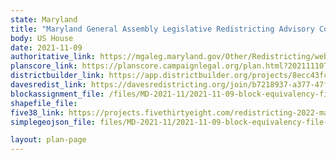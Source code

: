 ```yaml
---
state: Maryland
title: "Maryland General Assembly Legislative Redistricting Advisory Commission - Draft Congressional Concept Map #3 11-09-21"
body: US House
date: 2021-11-09
authoritative_link: https://mgaleg.maryland.gov/Other/Redistricting/webpage-110921.pdf
planscore_link: https://planscore.campaignlegal.org/plan.html?20211110T205135.827838084Z
districtbuilder_link: https://app.districtbuilder.org/projects/8ecc43fc-d8b3-41c3-9f70-ed150c4d0a9e
davesredist_link: https://davesredistricting.org/join/b7218937-a377-47f0-a79a-f412f5dec863
blockassignment_file: /files/MD-2021-11/2021-11-09-block-equivalency-file-leg-draft-3.zip
shapefile_file:
five38_link: https://projects.fivethirtyeight.com/redistricting-2022-maps/maryland/draft_concept_3/
simplegeojson_file: files/MD-2021-11/2021-11-09-block-equivalency-file-leg-draft-3.geojson

layout: plan-page
---
```

